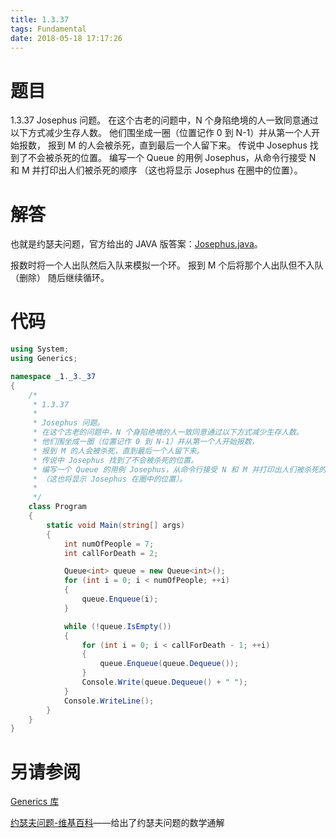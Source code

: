 ```yaml
---
title: 1.3.37
tags: Fundamental
date: 2018-05-18 17:17:26
---
```


# 题目

1.3.37
Josephus 问题。 
在这个古老的问题中，N 个身陷绝境的人一致同意通过以下方式减少生存人数。 
他们围坐成一圈（位置记作 0 到 N-1）并从第一个人开始报数， 报到 M 的人会被杀死，直到最后一个人留下来。 
传说中 Josephus 找到了不会被杀死的位置。 
编写一个 Queue 的用例 Josephus，从命令行接受 N 和 M 并打印出人们被杀死的顺序 （这也将显示 Josephus 在圈中的位置）。

# 解答

也就是约瑟夫问题，官方给出的 JAVA 版答案：[Josephus.java](http://algs4.cs.princeton.edu/13stacks/Josephus.java.html)。

报数时将一个人出队然后入队来模拟一个环。
报到 M 个后将那个人出队但不入队（删除）
随后继续循环。

# 代码

```csharp
using System;
using Generics;

namespace _1._3._37
{
    /*
     * 1.3.37
     * 
     * Josephus 问题。
     * 在这个古老的问题中，N 个身陷绝境的人一致同意通过以下方式减少生存人数。
     * 他们围坐成一圈（位置记作 0 到 N-1）并从第一个人开始报数，
     * 报到 M 的人会被杀死，直到最后一个人留下来。
     * 传说中 Josephus 找到了不会被杀死的位置。
     * 编写一个 Queue 的用例 Josephus，从命令行接受 N 和 M 并打印出人们被杀死的顺序
     * （这也将显示 Josephus 在圈中的位置）。
     * 
     */
    class Program
    {
        static void Main(string[] args)
        {
            int numOfPeople = 7;
            int callForDeath = 2;

            Queue<int> queue = new Queue<int>();
            for (int i = 0; i < numOfPeople; ++i)
            {
                queue.Enqueue(i);
            }

            while (!queue.IsEmpty())
            {
                for (int i = 0; i < callForDeath - 1; ++i)
                {
                    queue.Enqueue(queue.Dequeue());
                }
                Console.Write(queue.Dequeue() + " ");
            }
            Console.WriteLine();
        }
    }
}
```

# 另请参阅

[Generics 库](https://github.com/ikesnowy/Algorithms-4th-Edition-in-Csharp/tree/master/1%20Fundamental/1.3/Generics)

[约瑟夫问题-维基百科](https://zh.wikipedia.org/wiki/约瑟夫斯问题)——给出了约瑟夫问题的数学通解